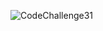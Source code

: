 

![CodeChallenge31](https://github.com/abshir206/data-structures-and-algorithms/assets/122309776/078796eb-6953-4e27-b29e-dfe2d3c963c8)
